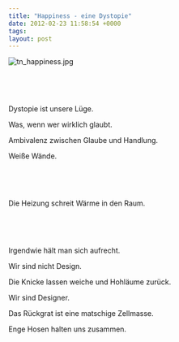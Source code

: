 ```yaml
---
title: "Happiness - eine Dystopie"
date: 2012-02-23 11:58:54 +0000
tags: 
layout: post
---
```

<p>
	<img src="/content/images/tn_happiness.jpg" alt="tn_happiness.jpg" /></p>
<p>
	&nbsp;</p>
<p>
	&nbsp;</p>
<p>
	Dystopie ist unsere Lüge.</p>
<p>
	Was, wenn wer wirklich glaubt.</p>
<p>
	Ambivalenz zwischen Glaube und Handlung.</p>
<p>
	Weiße Wände.</p>
<p>
	&nbsp;</p>
<p>
	&nbsp;</p>
<p>
	Die Heizung schreit Wärme in den Raum.</p>
<p>
	&nbsp;</p>
<p>
	&nbsp;</p>
<p>
	Irgendwie hält man sich aufrecht.</p>
<p>
	Wir sind nicht Design.</p>
<p>
	Die Knicke lassen weiche und Hohläume zurück.</p>
<p>
	Wir sind Designer.</p>
<p>
	Das Rückgrat ist eine matschige Zellmasse.</p>
<p>
	Enge Hosen halten uns zusammen.</p>
<p>
	&nbsp;</p>
<p>
	&nbsp;</p>
<p>
	&nbsp;</p>
<p>
	&nbsp;</p>

